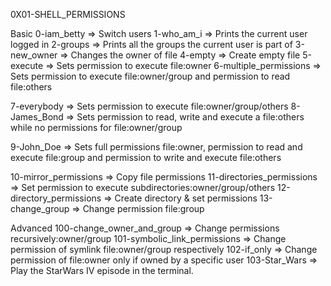 0X01-SHELL_PERMISSIONS

Basic
0-iam_betty => Switch users
1-who_am_i => Prints the current user logged in
2-groups => Prints all the groups the current user is part of
3-new_owner => Changes the owner of file
4-empty => Create empty file
5-execute => Sets permission to execute file:owner
6-multiple_permissions => Sets permission to execute file:owner/group and permission to read file:others

7-everybody => Sets permission to execute file:owner/group/others
8-James_Bond => Sets permission to read, write and execute a file:others while no permissions for file:owner/group

9-John_Doe => Sets full permissions file:owner, permission to read and execute file:group and permission to write and execute file:others

10-mirror_permissions => Copy file permissions
11-directories_permissions => Set permission to execute subdirectories:owner/group/others
12-directory_permissions => Create directory & set permissions
13-change_group => Change permission file:group

Advanced
100-change_owner_and_group => Change permissions recursively:owner/group
101-symbolic_link_permissions => Change permission of symlink file:owner/group respectively
102-if_only => Change permission of file:owner only if owned by a specific user
103-Star_Wars => Play the StarWars IV episode in the terminal.

